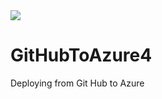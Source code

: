 <a href="https://azuredeploy.net/?repository=https://github.com/gauravanandwhiz/GitHubToAzure4.git" target="_blank">
    <img src="http://azuredeploy.net/deploybutton.png"/>
</a>

# GitHubToAzure4
Deploying from Git Hub to Azure
